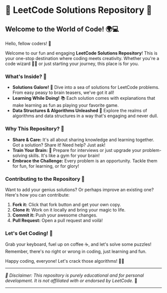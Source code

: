 # 🚀 LeetCode Solutions Repository 🧩

## Welcome to the World of Code! 🌍💻

Hello, fellow coders! 👋

Welcome to our fun and engaging **LeetCode Solutions Repository**! This is your one-stop destination where coding meets creativity. Whether you're a code wizard 🧙‍♂️ or just starting your journey, this place is for you.

### What's Inside? 🎁

- **Solutions Galore!** 🌟 Dive into a sea of solutions for LeetCode problems. From easy peasy to brain teasers, we've got it all!
- **Learning While Doing!** 📚 Each solution comes with explanations that make learning as fun as playing your favorite game.
- **Data Structures & Algorithms Unleashed** 🚀 Explore the realms of algorithms and data structures in a way that's engaging and never dull.

### Why This Repository? 🤔

- **Share & Care:** It's all about sharing knowledge and learning together. Got a solution? Share it! Need help? Just ask!
- **Train Your Brain:** 🧠 Prepare for interviews or just upgrade your problem-solving skills. It's like a gym for your brain!
- **Embrace the Challenge:** Every problem is an opportunity. Tackle them for fun, for learning, or for glory!

### Contributing to the Repository 🤝

Want to add your genius solutions? Or perhaps improve an existing one? Here's how you can contribute:

1. **Fork it:** Click that fork button and get your own copy.
2. **Clone it:** Work on it locally and bring your magic to life.
3. **Commit it:** Push your awesome changes.
4. **Pull Request:** Open a pull request and voilà!

### Let's Get Coding! 🎉

Grab your keyboard, fuel up on coffee ☕, and let's solve some puzzles! Remember, there's no right or wrong in coding, just learning and fun.

Happy coding, everyone! Let's crack those algorithms! 💪🎈

---

_🚨 Disclaimer: This repository is purely educational and for personal development. It is not affiliated with or endorsed by LeetCode._ 🚨

---
